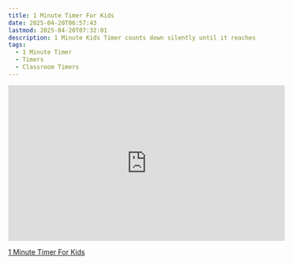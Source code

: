 ```yaml
---
title: 1 Minute Timer For Kids
date: 2025-04-20T06:57:43
lastmod: 2025-04-20T07:32:01
description: 1 Minute Kids Timer counts down silently until it reaches 0:00 and then makes a sound to show time is up
tags:
  - 1 Minute Timer
  - Timers
  - Classroom Timers
---
```


<div class="iframe-16-9-container">
<iframe class="youTubeIframe" width="560" height="315" src="https://www.youtube.com/embed/OwLanaHIi5Y" title="YouTube video player" frameborder="0" allow="accelerometer; autoplay; clipboard-write; encrypted-media; gyroscope; picture-in-picture; web-share" allowfullscreen></iframe>
</div>

[1 Minute Timer For Kids](https://youtu.be/OwLanaHIi5Y)
